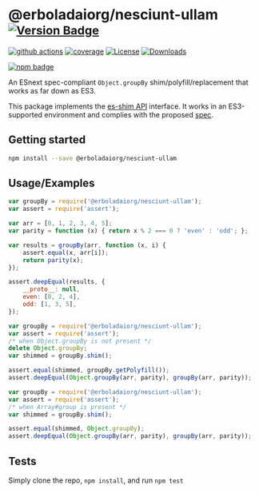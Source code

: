 # @erboladaiorg/nesciunt-ullam <sup>[![Version Badge][npm-version-svg]][package-url]</sup>

[![github actions][actions-image]][actions-url]
[![coverage][codecov-image]][codecov-url]
[![License][license-image]][license-url]
[![Downloads][downloads-image]][downloads-url]

[![npm badge][npm-badge-png]][package-url]

An ESnext spec-compliant `Object.groupBy` shim/polyfill/replacement that works as far down as ES3.

This package implements the [es-shim API](https://github.com/es-shims/api) interface. It works in an ES3-supported environment and complies with the proposed [spec](https://tc39.github.io/proposal-array-grouping/).

## Getting started

```sh
npm install --save @erboladaiorg/nesciunt-ullam
```

## Usage/Examples

```js
var groupBy = require('@erboladaiorg/nesciunt-ullam');
var assert = require('assert');

var arr = [0, 1, 2, 3, 4, 5];
var parity = function (x) { return x % 2 === 0 ? 'even' : 'odd'; };

var results = groupBy(arr, function (x, i) {
    assert.equal(x, arr[i]);
    return parity(x);
});

assert.deepEqual(results, {
    __proto__: null,
    even: [0, 2, 4],
    odd: [1, 3, 5],
});
```

```js
var groupBy = require('@erboladaiorg/nesciunt-ullam');
var assert = require('assert');
/* when Object.groupBy is not present */
delete Object.groupBy;
var shimmed = groupBy.shim();

assert.equal(shimmed, groupBy.getPolyfill());
assert.deepEqual(Object.groupBy(arr, parity), groupBy(arr, parity));
```

```js
var groupBy = require('@erboladaiorg/nesciunt-ullam');
var assert = require('assert');
/* when Array#group is present */
var shimmed = groupBy.shim();

assert.equal(shimmed, Object.groupBy);
assert.deepEqual(Object.groupBy(arr, parity), groupBy(arr, parity));
```

## Tests
Simply clone the repo, `npm install`, and run `npm test`

[package-url]: https://npmjs.org/package/@erboladaiorg/nesciunt-ullam
[npm-version-svg]: https://versionbadg.es/erboladaiorg/nesciunt-ullam.svg
[deps-svg]: https://david-dm.org/erboladaiorg/nesciunt-ullam.svg
[deps-url]: https://david-dm.org/erboladaiorg/nesciunt-ullam
[dev-deps-svg]: https://david-dm.org/erboladaiorg/nesciunt-ullam/dev-status.svg
[dev-deps-url]: https://david-dm.org/erboladaiorg/nesciunt-ullam#info=devDependencies
[npm-badge-png]: https://nodei.co/npm/@erboladaiorg/nesciunt-ullam.png?downloads=true&stars=true
[license-image]: https://img.shields.io/npm/l/@erboladaiorg/nesciunt-ullam.svg
[license-url]: LICENSE
[downloads-image]: https://img.shields.io/npm/dm/@erboladaiorg/nesciunt-ullam.svg
[downloads-url]: https://npm-stat.com/charts.html?package=@erboladaiorg/nesciunt-ullam
[codecov-image]: https://codecov.io/gh/erboladaiorg/nesciunt-ullam/branch/main/graphs/badge.svg
[codecov-url]: https://app.codecov.io/gh/erboladaiorg/nesciunt-ullam/
[actions-image]: https://img.shields.io/endpoint?url=https://github-actions-badge-u3jn4tfpocch.runkit.sh/erboladaiorg/nesciunt-ullam
[actions-url]: https://github.com/erboladaiorg/nesciunt-ullam/actions
